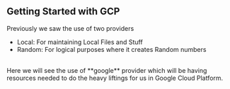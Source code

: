 ## Getting Started with GCP
Previously we saw the use of two providers
- Local: For maintaining Local Files and Stuff
- Random: For logical purposes where it creates Random numbers
<br>
Here we will see the use of **google** provider which will be having resources needed to do the heavy liftings for us in Google Cloud Platform.